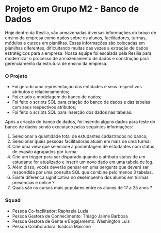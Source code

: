 <h1>Projeto em Grupo M2 - Banco de Dados</h1>

Hoje dentro da Resilia, são armazenadas diversas informações do braço de ensino da empresa como dados sobre os alunos, facilitadores, turmas, módulos e cursos em planilhas. Essas informações são colocadas em planilhas diferentes, dificultando muitas das vezes a extração de dados estratégicos para a empresa.
Nossa equipe foi escalada pela Resilia para modernizar o processo de armazenamento de dados e construção para gerenciamento da estrutura de ensino da empresa.

### O Projeto

- Foi gerado uma representação das entidades e seus respectivos atributos e relacionamentos;
- Foi criado a modelagem do banco de dados;
- Foi feito o scripts SQL para criação do banco de dados e das tabelas com seus respectivos atributos;
- Foi feito o scripts SQL para inserção dos dados nas tabelas.

Após a criação do banco de dados, foi inserido alguns dados para teste do banco de dados sendo executado pelas seguintes informações:

1. Selecionar a quantidade total de estudantes cadastrados no banco;
2. Selecionar quais pessoas facilitadoras atuam em mais de uma turma;
3. Crie uma view que selecione a porcentagem de estudantes com status de evasão agrupados por turma;
4. Crie um trigger para ser disparado quando o atributo status de um estudante for atualizado e inserir um novo dado em uma tabela de log.
5. Além disso, vocês deverão pensar em uma pergunta que deverá ser respondida por uma consulta SQL que combine pelo menos 3 tabelas.
6. Existe diferença significativa no desempenho dos alunos em turmas presencias e online ?
7. Quais são os cursos mais populares entre os alunos de 17 a 25 anos ?

### Squad

- Pessoa Co-facilitador: Raphaela Luzia
- Pessoa Gestora de Conhecimento: Thiago Jaime Barbosa
- Pessoa Gestora de Gente e Engajamento: Washington Luis
- Pessoa Colaboradora: Isadora Maiolino
